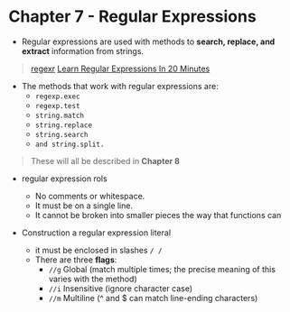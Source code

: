 # Chapter 7 - Regular Expressions

- Regular expressions are used with methods to **search, replace, and extract** information from strings.

> [regexr](https://regexr.com/)
> [Learn Regular Expressions In 20 Minutes](https://www.youtube.com/watch?v=rhzKDrUiJVk&t)

- The methods that work with regular expressions are:
  - `regexp.exec`
  - `regexp.test`
  - `string.match`
  - `string.replace`
  - `string.search`
  - `and string.split.`

> These will all be described in **Chapter 8**

- regular expression rols
  - No comments or whitespace.
  - It must be on a single line.
  - It cannot be broken into smaller pieces the way that functions can

- Construction a regular expression literal
  - it must be enclosed in slashes `/ /`
  - There are three **flags**:
    - `//g` Global (match multiple times; the precise meaning of this varies with the method)
    - `//i` Insensitive (ignore character case)
    - `//m` Multiline (^ and $ can match line-ending characters)
